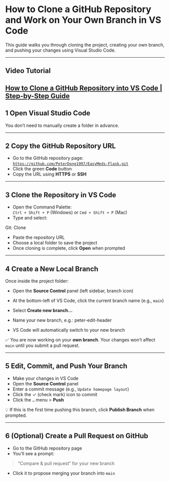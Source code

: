 #  How to Clone a GitHub Repository and Work on Your Own Branch in VS Code

This guide walks you through cloning the project, creating your own branch, and pushing your changes using Visual Studio Code.

---
## Video Tutorial

[How to Clone a GitHub Repository into VS Code | Step-by-Step Guide](https://www.youtube.com/watch?v=DdRCU1DUYE8)
---

## 1️ Open Visual Studio Code

You don’t need to manually create a folder in advance.

---

## 2️ Copy the GitHub Repository URL

- Go to the GitHub repository page:  
  [`https://github.com/PeterDong1997/EasyMeds-Flask.git`](https://github.com/PeterDong1997/EasyMeds-Flask.git)
- Click the green **Code** button  
- Copy the URL using **HTTPS** or **SSH**

---

## 3️ Clone the Repository in VS Code

- Open the Command Palette:  
  `Ctrl + Shift + P` (Windows) or `Cmd + Shift + P` (Mac)
- Type and select:

Git: Clone

- Paste the repository URL
- Choose a local folder to save the project
- Once cloning is complete, click **Open** when prompted

---

## 4️ Create a New Local Branch

Once inside the project folder:

- Open the **Source Control** panel (left sidebar, branch icon)
- At the bottom-left of VS Code, click the current branch name (e.g., `main`)
- Select **Create new branch…**
- Name your new branch, e.g.:
peter-edit-header

- VS Code will automatically switch to your new branch

✅ You are now working on your **own branch**. Your changes won’t affect `main` until you submit a pull request.

---

## 5️ Edit, Commit, and Push Your Branch

- Make your changes in VS Code
- Open the **Source Control** panel
- Enter a commit message (e.g., `Update homepage layout`)
- Click the ✓ (check mark) icon to commit
- Click the `…` menu > **Push**

💡 If this is the first time pushing this branch, click **Publish Branch** when prompted.

---

## 6️ (Optional) Create a Pull Request on GitHub

- Go to the GitHub repository page
- You’ll see a prompt:

> “Compare & pull request” for your new branch

- Click it to propose merging your branch into `main`

